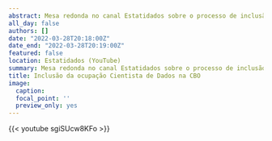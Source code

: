 ```yaml
---
abstract: Mesa redonda no canal Estatidados sobre o processo de inclusão da ocupação Cientista de Dados na CBO - Classificação Brasileira de Ocupações, ao qual tive a oportunidade de participar.
all_day: false
authors: []
date: "2022-03-28T20:18:00Z"
date_end: "2022-03-28T20:19:00Z"
featured: false
location: Estatidados (YouTube)
summary: Mesa redonda no canal Estatidados sobre o processo de inclusão da ocupação Cientista de Dados na CBO - Classificação Brasileira de Ocupações.
title: Inclusão da ocupação Cientista de Dados na CBO
image:
  caption:
  focal_point: ''
  preview_only: yes  
---
```


{{< youtube sgiSUcw8KFo >}}